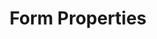 ---
title: Form Properties
type: "connect"
content-type: "api-doc"
order: 8

# This parameter is used in _includes/connect/api-endpoint-rollup.html
# To display the correct description for a given form property
property-description: |
  {% assign integration = VARIABLE.display-name %}
  {% case VARIABLE.source-type %}
  {% when 'database' %}
  {% assign first-letter = integration | slice: 0 %}

  {% if first-letter == "A"
  or first-letter == "O"
  or first-letter == "I"
  or first-letter == "E"
  or first-letter == "U" %}
      {% assign article = "an" %}
  {% else %}
  {% assign article = "a" %}
  {% endif %}

  {{ article | capitalize }} {{ integration }} connection reads data from {{ article }} {{ integration }} database and corresponds to source `type: platform.{{ VARIABLE.api-type }}`.

  {% when 'saas' %}
  {{ integration }} connections read data from the {{ integration }} API and correspond to source `type: platform.{{ VARIABLE.api-type }}`.
  
  {% else %}
  {% assign destination = VARIABLE.display-name %}
  A {{ destination }} connection writes data to a {{ destination }} database and corresponds to destination `type: {{ VARIABLE.api-type }}`.
  {% endcase %}


sections:
  - content: |
      Stitch connects to a large, diverse universe of applications and data warehouses, each of which is configured differently.

      The `properties` objects contain the properties necessary to create a source or destination object.

      For sources, these properties can also be found in the source's report card `step: form`.

      {% include developers/api-endpoint-rollup.html type="form-property" %}

  - title: "Destination Form Properties"
    anchor: "destination-form-properties"
    content: |
      Destination form properties should be sent in the `connection` argument when using the [Create]({{ api.core-objects.destinations.create.anchor }}) or [Update a Destination]({{ api.core-objects.destinations.update.anchor }}) endpoints.

      {% include developers/api-endpoint-rollup.html type="form-property" subtype="destination" %}
    include: |
      {% include developers/api-form-properties.html content="destination" %}
      

  - title: "Source Form Properties"
    anchor: "source-form-properties"
    content: |
      Source form properties should be sent in the `properties` argument when using the [Create]({{ api.core-objects.sources.create.anchor }}) or [Update a Source]({{ api.core-objects.sources.update.anchor }}) endpoints.

      All properties should be sent as strings.

      {% include developers/api-endpoint-rollup.html type="form-property" subtype="source" %}
    include: |
      {% include developers/api-form-properties.html content="source" %}
---